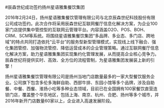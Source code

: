 #辰森世纪成功签约扬州星语雅集餐饮集团

2016年2月24日，扬州星语雅集餐饮管理有限公司与北京辰森世纪科技股份有限公司成功签约。此次合作将采用辰森世纪互联网餐厅信息化解决方案，为企业100家门店提供集中管控型的互联网云管理平台。内容涵盖O2O、POS、BOH、CRM、SCM等系统。将围绕星语雅集餐饮集团“多品牌、多业态、多门店、跨地域”的特点共同打造依托“云平台”的服务型新型管理模式，实现线上线下融合、强化集团管控、加强物流管控、降低运营成本的企业管理策略。通过互联网餐厅信息化解决方案，助力星语雅集集团实现集约化管理发展，从而提高企业核心竞争力。辰森世纪将提供实时、高效、全方位的流程管制，为星语雅集团发展装上新的引擎！

扬州星语雅集餐饮管理有限公司是扬州当地门店数量最多的一家大型餐饮服务企业。公司旗下包含多伦多海鲜自助、西部牛排、东园小馆等多个品牌，涉及自助餐、中餐、西餐、淮扬小吃等多种业态领域，目前已在全国拥有100家餐饮直营连锁门店，覆盖整个华东地区，包括上海、南京、杭州、合肥、扬州等多个城市，并2016年新开门店数量60家以上，企业进入高速发展阶段。
